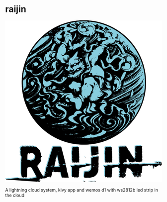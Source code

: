 # raijin

![Raijin](img/raijin_splash_01.png)


A lightning cloud system, kivy app and wemos d1 with ws2812b led strip in the cloud 

